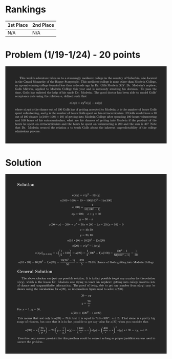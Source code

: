 # Rankings

|**1st Place**|**2nd Place**|
|----|----|
|N/A|N/A|

# Problem (1/19-1/24) - 20 points
<p align="center"><img src="https://raw.githubusercontent.com/GodwinMHS/godwinmhs.github.io/main/images/w10p_b.jpg?raw=true"/></p>

# Solution
<p align="center"><img src="https://raw.githubusercontent.com/GodwinMHS/godwinmhs.github.io/main/images/w10s_b.jpg?raw=true"/></p>
